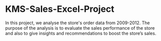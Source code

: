 # KMS-Sales-Excel-Project
In this project, we analyse the store's order data from 2009-2012. The purpose of the analysis is to evaluate the sales performance of the store and also to give insights and recommendations to boost the store’s sales.
